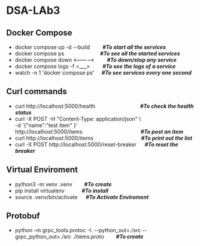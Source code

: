 # DSA-LAb3
## Docker Compose

- docker compose up -d --build &emsp;&nbsp;&nbsp;&nbsp;   ***#To start all the services***
- docker compose ps            &emsp;&emsp;&emsp;&emsp;&emsp;&emsp;&nbsp;  ***#To see all the started services***
- docker compose down <----->  &nbsp;&nbsp;&nbsp;&emsp;   ***#To down/stop any service***
- docker compose logs -f <___> &nbsp;&nbsp;&nbsp;&emsp;  ***#To see the logs of a service***
- watch -n 1 'docker compose ps' &nbsp;&nbsp;&nbsp; ***#To see services every one second***

## Curl commands
- curl http://localhost:5000/health &emsp;&emsp;&emsp;&emsp;&emsp;&emsp;&emsp;&emsp; ***#To check the health status***
- curl -X POST -H "Content-Type: application/json" \          
       -d '{"name":"test item" }'\
       http://localhost:5000/items                 &emsp;&emsp;&emsp;&emsp;&nbsp;&emsp;&emsp;&emsp;&emsp;&emsp;&emsp;&nbsp;          ***#To post an item***
- curl http://localhost:5000/items                 &emsp;&emsp;&nbsp;&emsp;&emsp;&emsp;&emsp;&emsp;&emsp;&nbsp;           ***#To print out the list***
- curl -X POST http://localhost:5000/reset-breaker &emsp; ***#To reset the breaker***

## Virtual Enviroment
- python3 -m venv .venv  &emsp;&emsp;***#To create***
- pip install virtualenv &emsp;&emsp;&emsp;***#To install***
- source .venv/bin/activate &emsp; ***#To Activate Enviroment***

## Protobuf
- python -m grpc_tools.protoc -I. --python_out=./src --grpc_python_out=./src ./items.proto &emsp;&emsp;***#To create***
